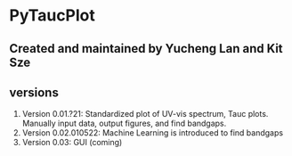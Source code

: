# PyTaucPlot

## Created and maintained by Yucheng Lan and Kit Sze

## versions
1. Version 0.01.?21: Standardized plot of UV-vis spectrum, Tauc plots.  Manually input data, output figures, and find bandgaps.
2. Version 0.02.010522: Machine Learning is introduced to find bandgaps
3. Version 0.03: GUI (coming)
